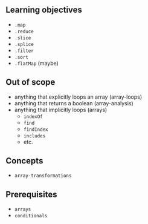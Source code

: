 ## Learning objectives

- `.map`
- `.reduce`
- `.slice`
- `.splice`
- `.filter`
- `.sort`
- `.flatMap` (maybe)

## Out of scope

- anything that explicitly loops an array (array-loops)
- anything that returns a boolean (array-analysis)
- anything that implicitly loops (arrays)
  - `indexOf`
  - `find`
  - `findIndex`
  - `includes`
  - etc.

## Concepts

- `array-transformations`

## Prerequisites

- `arrays`
- `conditionals`
